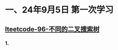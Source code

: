 # 一、24年9月5日 第一次学习
## [lteetcode-96-不同的二叉搜索树](https://leetcode.cn/problems/unique-binary-search-trees/description/)

### 1.



